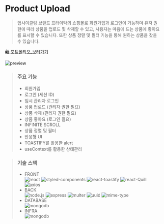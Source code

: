 # Product Upload

> 업사이클링 브랜드 프라이탁의 쇼핑몰로 회원가입과 로그인이 가능하며 유저 권한에 따라 상품을 업로드 및 삭제할 수 있고, 사용자는 마음에 드는 상품에 좋아요를 표시할 수 있습니다. 또한 상품 정렬 및 필터 기능을 통해 원하는 상품을 찾을 수 있습니다.

[🛍️ 포트폴리오_보러가기](https://port-0-product-upload-otjl2clhzyopb4.sel4.cloudtype.app/)

![preview](https://github.com/yongZin/yongZin/blob/main/images/gif/product_upload.gif?raw=true)

> ### 주요 기능
> - 회원가입
> - 로그인 (세션 ID)
> - 임시 관리자 로그인
> - 상품 업로드 (관리자 권한 필요)
> - 상품 삭제 (관리자 권한 필요)
> - 상품 좋아요 (로그인 필요)
> - INFINITE SCROLL
> - 상품 정렬 및 필터
> - 반응형 UI
> - TOASTIFY를 활용한 alert
> - useContext를 활용한 상태관리



> ### 기술 스택
> - FRONT  
> ![react](https://img.shields.io/badge/react-20232a?style=for-the-badge&logo=react)
> ![styled-components](https://img.shields.io/badge/styled--components-DB7093?style=for-the-badge&logo=styled-components&logoColor=ffd35b)
> ![react-toastify](https://img.shields.io/badge/react--toastify-f99c19?style=for-the-badge)
> ![react-Quill](https://img.shields.io/badge/react--Quill-252739?style=for-the-badge)
> ![axios](https://img.shields.io/badge/axios-804e95?style=for-the-badge)
> - BACK  
> ![node.js](https://img.shields.io/badge/node.js-339933?style=for-the-badge&logo=node.js&logoColor=fff)
> ![express](https://img.shields.io/badge/express-000?style=for-the-badge&logo=express&logoColor=fff)
> ![multer](https://img.shields.io/badge/multer-f79839?style=for-the-badge)
> ![uuid](https://img.shields.io/badge/uuid-24282a?style=for-the-badge)
> ![mime-type](https://img.shields.io/badge/mime--type-404040?style=for-the-badge)
> - DATABASE  
> ![mongodb](https://img.shields.io/badge/mongodb-47A248?style=for-the-badge&logo=mongodb&logoColor=fff)
> - INFRA  
> ![mongodb](https://img.shields.io/badge/Amazon_AWS-232F3E?style=for-the-badge&logo=amazon_aws&logoColor=fff)

